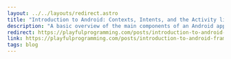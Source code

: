 ```yaml
---
layout: ../../layouts/redirect.astro
title: "Introduction to Android: Contexts, Intents, and the Activity lifecycle"
description: "A basic overview of the main components of an Android app and how they interact with each other and the Android system."
redirect: https://playfulprogramming.com/posts/introduction-to-android-framework/
link: https://playfulprogramming.com/posts/introduction-to-android-framework/
tags: blog
---
```

